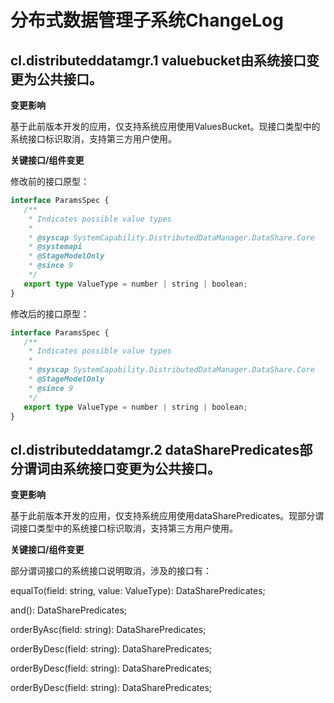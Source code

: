 # 分布式数据管理子系统ChangeLog

## cl.distributeddatamgr.1 valuebucket由系统接口变更为公共接口。

**变更影响**

基于此前版本开发的应用，仅支持系统应用使用ValuesBucket。现接口类型中的系统接口标识取消，支持第三方用户使用。

**关键接口/组件变更**

修改前的接口原型：

 ```ts
interface ParamsSpec {
    /**
     * Indicates possible value types
     *
     * @syscap SystemCapability.DistributedDataManager.DataShare.Core
	 * @systemapi
     * @StageModelOnly
     * @since 9
     */
    export type ValueType = number | string | boolean;
}
 ```
修改后的接口原型：

 ```ts
interface ParamsSpec {
    /**
     * Indicates possible value types
     *
     * @syscap SystemCapability.DistributedDataManager.DataShare.Core
     * @StageModelOnly
     * @since 9
     */
    export type ValueType = number | string | boolean;
}
 ```
## cl.distributeddatamgr.2 dataSharePredicates部分谓词由系统接口变更为公共接口。

**变更影响**

基于此前版本开发的应用，仅支持系统应用使用dataSharePredicates。现部分谓词接口类型中的系统接口标识取消，支持第三方用户使用。

**关键接口/组件变更**

部分谓词接口的系统接口说明取消，涉及的接口有：

equalTo(field: string, value: ValueType): DataSharePredicates;

and(): DataSharePredicates;

orderByAsc(field: string): DataSharePredicates;

orderByDesc(field: string): DataSharePredicates;

orderByDesc(field: string): DataSharePredicates;

orderByDesc(field: string): DataSharePredicates;